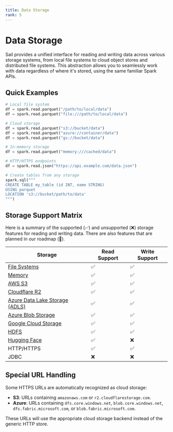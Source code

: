 ```yaml
---
title: Data Storage
rank: 5
---
```


# Data Storage

Sail provides a unified interface for reading and writing data across various storage systems, from local file systems to cloud object stores and distributed file systems. This abstraction allows you to seamlessly work with data regardless of where it's stored, using the same familiar Spark APIs.

## Quick Examples

<!--@include: ../_common/spark-session.md-->

```python
# Local file system
df = spark.read.parquet("/path/to/local/data")
df = spark.read.parquet("file:///path/to/local/data")

# Cloud storage
df = spark.read.parquet("s3://bucket/data")
df = spark.read.parquet("azure://container/data")
df = spark.read.parquet("gs://bucket/data")

# In-memory storage
df = spark.read.parquet("memory:///cached/data")

# HTTP/HTTPS endpoints
df = spark.read.json("https://api.example.com/data.json")

# Create tables from any storage
spark.sql("""
CREATE TABLE my_table (id INT, name STRING)
USING parquet
LOCATION 's3://bucket/path/to/data'
""")
```

## Storage Support Matrix

Here is a summary of the supported (:white_check_mark:) and unsupported (:x:) storage features for reading and writing data. There are also features that are planned in our roadmap (:construction:).

| Storage                                   | Read Support       | Write Support      |
| ----------------------------------------- | ------------------ | ------------------ |
| [File Systems](./fs)                      | :white_check_mark: | :white_check_mark: |
| [Memory](./memory)                        | :white_check_mark: | :white_check_mark: |
| [AWS S3](./s3)                            | :white_check_mark: | :white_check_mark: |
| [Cloudflare R2](./s3)                     | :white_check_mark: | :white_check_mark: |
| [Azure Data Lake Storage (ADLS)](./azure) | :white_check_mark: | :white_check_mark: |
| [Azure Blob Storage](./azure)             | :white_check_mark: | :white_check_mark: |
| [Google Cloud Storage](./gcs)             | :white_check_mark: | :white_check_mark: |
| [HDFS](./hdfs)                            | :white_check_mark: | :white_check_mark: |
| [Hugging Face](./hf)                      | :white_check_mark: | :x:                |
| HTTP/HTTPS                                | :white_check_mark: | :white_check_mark: |
| JDBC                                      | :x:                | :x:                |

## Special URL Handling

Some HTTPS URLs are automatically recognized as cloud storage:

- **S3**: URLs containing `amazonaws.com` or `r2.cloudflarestorage.com`.
- **Azure**: URLs containing `dfs.core.windows.net`, `blob.core.windows.net`, `dfs.fabric.microsoft.com`, or `blob.fabric.microsoft.com`.

These URLs will use the appropriate cloud storage backend instead of the generic HTTP store.
